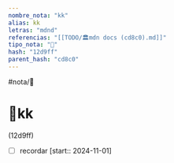 ```yaml
---
nombre_nota: "kk"
alias: kk
letras: "mdnd"
referencias: "[[TODO/🏛️mdn docs (cd8c0).md]]"
tipo_nota: "📑"
hash: "12d9ff"
parent_hash: "cd8c0"
---
```


#nota/📑

# 📑kk
<div class="hash">(12d9ff)</div>

- [ ] recordar  [start:: 2024-11-01]
